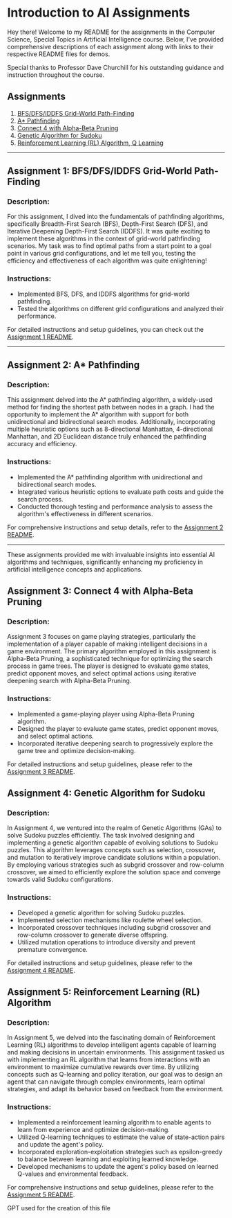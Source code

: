 # Introduction to AI Assignments

Hey there! Welcome to my README for the assignments in the Computer Science, Special Topics in Artificial Intelligence course. Below, I've provided comprehensive descriptions of each assignment along with links to their respective README files for demos.

Special thanks to Professor Dave Churchill for his outstanding guidance and instruction throughout the course.

## Assignments

1. [BFS/DFS/IDDFS Grid-World Path-Finding](#assignment-1-bfsdfsiddfs-grid-world-path-finding)
2. [A* Pathfinding](#assignment-2-a-pathfinding)
3. [Connect 4 with Alpha-Beta Pruning](#assignment-3-connect-4-with-alpha-beta-pruning)
4. [Genetic Algorithm for Sudoku](#assignment-4-genetic-algorithm-for-sudoku)
5. [Reinforcement Learning (RL) Algorithm, Q Learning](#assignment-5-reinforcement-learning-rl-algorithm)

---

## Assignment 1: BFS/DFS/IDDFS Grid-World Path-Finding

### Description:

For this assignment, I dived into the fundamentals of pathfinding algorithms, specifically Breadth-First Search (BFS), Depth-First Search (DFS), and Iterative Deepening Depth-First Search (IDDFS). It was quite exciting to implement these algorithms in the context of grid-world pathfinding scenarios. My task was to find optimal paths from a start point to a goal point in various grid configurations, and let me tell you, testing the efficiency and effectiveness of each algorithm was quite enlightening!

### Instructions:

- Implemented BFS, DFS, and IDDFS algorithms for grid-world pathfinding.
- Tested the algorithms on different grid configurations and analyzed their performance.

For detailed instructions and setup guidelines, you can check out the [Assignment 1 README](assignment-1/README.md).

---

## Assignment 2: A* Pathfinding

### Description:

This assignment delved into the A* pathfinding algorithm, a widely-used method for finding the shortest path between nodes in a graph. I had the opportunity to implement the A* algorithm with support for both unidirectional and bidirectional search modes. Additionally, incorporating multiple heuristic options such as 8-directional Manhattan, 4-directional Manhattan, and 2D Euclidean distance truly enhanced the pathfinding accuracy and efficiency.

### Instructions:

- Implemented the A* pathfinding algorithm with unidirectional and bidirectional search modes.
- Integrated various heuristic options to evaluate path costs and guide the search process.
- Conducted thorough testing and performance analysis to assess the algorithm's effectiveness in different scenarios.

For comprehensive instructions and setup details, refer to the [Assignment 2 README](assignment-2/README.md).

---

These assignments provided me with invaluable insights into essential AI algorithms and techniques, significantly enhancing my proficiency in artificial intelligence concepts and applications. 

## Assignment 3: Connect 4 with Alpha-Beta Pruning

### Description:

Assignment 3 focuses on game playing strategies, particularly the implementation of a player capable of making intelligent decisions in a game environment. The primary algorithm employed in this assignment is Alpha-Beta Pruning, a sophisticated technique for optimizing the search process in game trees. The player is designed to evaluate game states, predict opponent moves, and select optimal actions using iterative deepening search with Alpha-Beta Pruning.

### Instructions:

- Implemented a game-playing player using Alpha-Beta Pruning algorithm.
- Designed the player to evaluate game states, predict opponent moves, and select optimal actions.
- Incorporated iterative deepening search to progressively explore the game tree and optimize decision-making.

For detailed instructions and setup guidelines, please refer to the [Assignment 3 README](assignment-3/README.md).

## Assignment 4: Genetic Algorithm for Sudoku

### Description:

In Assignment 4, we ventured into the realm of Genetic Algorithms (GAs) to solve Sudoku puzzles efficiently. The task involved designing and implementing a genetic algorithm capable of evolving solutions to Sudoku puzzles. This algorithm leverages concepts such as selection, crossover, and mutation to iteratively improve candidate solutions within a population. By employing various strategies such as subgrid crossover and row-column crossover, we aimed to efficiently explore the solution space and converge towards valid Sudoku configurations.

### Instructions:

- Developed a genetic algorithm for solving Sudoku puzzles.
- Implemented selection mechanisms like roulette wheel selection.
- Incorporated crossover techniques including subgrid crossover and row-column crossover to generate diverse offspring.
- Utilized mutation operations to introduce diversity and prevent premature convergence.

For detailed instructions and setup guidelines, please refer to the [Assignment 4 README](assignment-4/README.md).


## Assignment 5: Reinforcement Learning (RL) Algorithm

### Description:

In Assignment 5, we delved into the fascinating domain of Reinforcement Learning (RL) algorithms to develop intelligent agents capable of learning and making decisions in uncertain environments. This assignment tasked us with implementing an RL algorithm that learns from interactions with an environment to maximize cumulative rewards over time. By utilizing concepts such as Q-learning and policy iteration, our goal was to design an agent that can navigate through complex environments, learn optimal strategies, and adapt its behavior based on feedback from the environment.

### Instructions:

- Implemented a reinforcement learning algorithm to enable agents to learn from experience and optimize decision-making.
- Utilized Q-learning techniques to estimate the value of state-action pairs and update the agent's policy.
- Incorporated exploration-exploitation strategies such as epsilon-greedy to balance between learning and exploiting learned knowledge.
- Developed mechanisms to update the agent's policy based on learned Q-values and environmental feedback.

For comprehensive instructions and setup guidelines, please refer to the [Assignment 5 README](assignment-5/README.md).



GPT used for the creation of this file